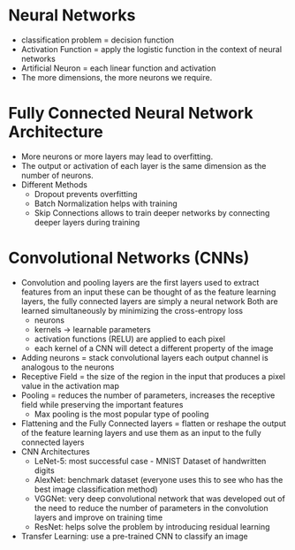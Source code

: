 # Neural Networks
* classification problem = decision function
* Activation Function = apply the logistic function in the context of neural networks
* Artificial Neuron = each linear function and activation
* The more dimensions, the more neurons we require.
# Fully Connected Neural Network Architecture
* More neurons or more layers may lead to overfitting.
* The output or activation of each layer is the same dimension as the number of neurons.
* Different Methods
  * Dropout prevents overfitting
  * Batch Normalization helps with training
  * Skip Connections allows to train deeper networks by connecting deeper layers during training
# Convolutional Networks (CNNs)
* Convolution and pooling layers are the first layers used to extract features from an input these can be thought of as the feature learning layers, the fully connected layers are simply a neural network Both are learned simultaneously by minimizing the cross-entropy loss
  * neurons
  * kernels -> learnable parameters
  * activation functions (RELU) are applied to each pixel
  * each kernel of a CNN will detect a different property of the image
* Adding neurons = stack convolutional layers each output channel is analogous to the neurons
* Receptive Field = the size of the region in the input that produces a pixel value in the activation map
* Pooling = reduces the number of parameters, increases the receptive field while preserving the important features
  * Max pooling is the most popular type of pooling
* Flattening and the Fully Connected layers = flatten or reshape the output of the feature learning layers and use them as an input to the fully connected layers 
* CNN Architectures
  * LeNet-5: most successful case - MNIST Dataset of handwritten digits
  * AlexNet: benchmark dataset (everyone uses this to see who has the best image classification method)
  * VGGNet: very deep convolutional network that was developed out of the need to reduce the number of parameters in the convolution layers and improve on training time
  * ResNet: helps solve the problem by introducing residual learning
* Transfer Learning: use a pre-trained CNN to classify an image
